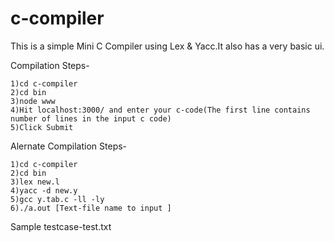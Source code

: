 # c-compiler
This is a simple Mini C Compiler using Lex & Yacc.It also has a very basic ui.


Compilation Steps-

    1)cd c-compiler
    2)cd bin
    3)node www
    4)Hit localhost:3000/ and enter your c-code(The first line contains number of lines in the input c code)   
    5)Click Submit


Alernate Compilation Steps-

    1)cd c-compiler
    2)cd bin
  	3)lex new.l
  	4)yacc -d new.y
  	5)gcc y.tab.c -ll -ly
  	6)./a.out [Text-file name to input ]

Sample testcase-test.txt
